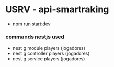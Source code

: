 # USRV - api-smartraking
* npm run start:dev

### commands nestjs used
* nest g module players (jogadores) 
* nest g controller players (jogadores) 
* nest g service players (jogadores) 
